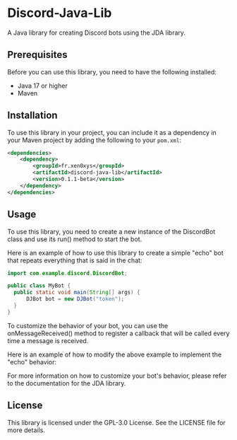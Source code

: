 # Discord-Java-Lib

A Java library for creating Discord bots using the JDA library.

## Prerequisites

Before you can use this library, you need to have the following installed:

- Java 17 or higher
- Maven

## Installation

To use this library in your project, you can include it as a dependency in your Maven project by adding the following to your `pom.xml`:

```xml
<dependencies>
    <dependency>
        <groupId>fr.xen0xys</groupId>
        <artifactId>discord-java-lib</artifactId>
        <version>0.1.1-beta</version>
    </dependency>
</dependencies>
```

## Usage
To use this library, you need to create a new instance of the DiscordBot class and use its run() method to start the bot.

Here is an example of how to use this library to create a simple "echo" bot that repeats everything that is said in the chat:

```java
import com.example.discord.DiscordBot;

public class MyBot {
  public static void main(String[] args) {
      DJBot bot = new DJBot("token");
  }
}
```

To customize the behavior of your bot, you can use the onMessageReceived() method to register a callback that will be called every time a message is received.

Here is an example of how to modify the above example to implement the "echo" behavior:

For more information on how to customize your bot's behavior, please refer to the documentation for the JDA library.

## License
This library is licensed under the GPL-3.0 License. See the LICENSE file for more details.
